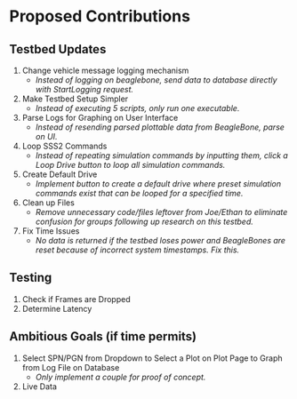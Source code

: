 # Proposed Contributions
## Testbed Updates
1. Change vehicle message logging mechanism 
   - *Instead of logging on beaglebone, send data to database directly with StartLogging request.*
2. Make Testbed Setup Simpler
   - *Instead of executing 5 scripts, only run one executable.*
3. Parse Logs for Graphing on User Interface
   - *Instead of resending parsed plottable data from BeagleBone, parse on UI.*
4. Loop SSS2 Commands
   - *Instead of repeating simulation commands by inputting them, click a Loop Drive button to loop all simulation commands.*
5. Create Default Drive
   - *Implement button to create a default drive where preset simulation commands exist that can be looped for a specified time.*
6. Clean up Files
   - *Remove unnecessary code/files leftover from Joe/Ethan to eliminate confusion for groups following up research on this testbed.*
7. Fix Time Issues
   - *No data is returned if the testbed loses power and BeagleBones are reset because of incorrect system timestamps. Fix this.*
## Testing
1. Check if Frames are Dropped
2. Determine Latency
## Ambitious Goals (if time permits)
1. Select SPN/PGN from Dropdown to Select a Plot on Plot Page to Graph from Log File on Database
   - *Only implement a couple for proof of concept.*
2. Live Data